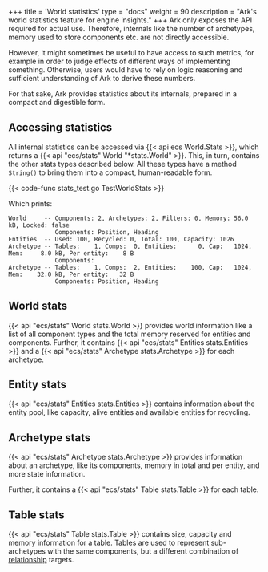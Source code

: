+++
title = 'World statistics'
type = "docs"
weight = 90
description = "Ark's world statistics feature for engine insights."
+++
Ark only exposes the API required for actual use.
Therefore, internals like the number of archetypes, memory used to store components etc. are not directly accessible.

However, it might sometimes be useful to have access to such metrics,
for example in order to judge effects of different ways of implementing something.
Otherwise, users would have to rely on logic reasoning and sufficient understanding of Ark to derive these numbers.

For that sake, Ark provides statistics about its internals, prepared in a compact and digestible form.

## Accessing statistics

All internal statistics can be accessed via {{< api ecs World.Stats >}},
which returns a {{< api "ecs/stats" World "*stats.World" >}}.
This, in turn, contains the other stats types described below.
All these types have a method `String()` to bring them into a compact, human-readable form. 

{{< code-func stats_test.go TestWorldStats >}}

Which prints:

```text
World     -- Components: 2, Archetypes: 2, Filters: 0, Memory: 56.0 kB, Locked: false
             Components: Position, Heading
Entities  -- Used: 100, Recycled: 0, Total: 100, Capacity: 1026
Archetype -- Tables:    1, Comps:  0, Entities:      0, Cap:   1024, Mem:     8.0 kB, Per entity:    8 B
             Components:
Archetype -- Tables:    1, Comps:  2, Entities:    100, Cap:   1024, Mem:    32.0 kB, Per entity:   32 B
             Components: Position, Heading
```

## World stats

{{< api "ecs/stats" World stats.World >}} provides world information like a list of all component types
and the total memory reserved for entities and components.
Further, it contains {{< api "ecs/stats" Entities stats.Entities >}} and
a {{< api "ecs/stats" Archetype stats.Archetype >}} for each archetype.

## Entity stats

{{< api "ecs/stats" Entities stats.Entities >}} contains information about the entity pool,
like capacity, alive entities and available entities for recycling.

## Archetype stats

{{< api "ecs/stats" Archetype stats.Archetype >}} provides information about an archetype, like its components,
memory in total and per entity, and more state information.

Further, it contains a {{< api "ecs/stats" Table stats.Table >}} for each table.

## Table stats

{{< api "ecs/stats" Table stats.Table >}} contains size, capacity and memory information for a table.
Tables are used to represent sub-archetypes with the same components, but a different combination
of [relationship](../relations) targets.

